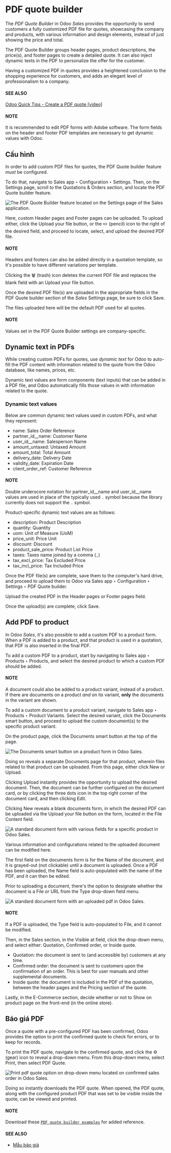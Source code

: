 # PDF quote builder

The *PDF Quote Builder* in Odoo *Sales* provides the opportunity to send customers a fully
customized PDF file for quotes, showcasing the company and products, with various information and
design elements, instead of just showing the price and total.

The PDF Quote Builder groups header pages, product descriptions, the price(s), and footer pages to
create a detailed quote. It can also inject dynamic texts in the PDF to personalize the offer for
the customer.

Having a customized PDF in quotes provides a heightened conclusion to the shopping experience for
customers, and adds an elegant level of professionalism to a company.

#### SEE ALSO
[Odoo Quick Tips - Create a PDF quote [video]](https://www.youtube.com/watch?v=tQNydBZt-VI)

#### NOTE
It is recommended to edit PDF forms with Adobe software. The form fields on the header and footer
PDF templates are necessary to get dynamic values with Odoo.

## Cấu hình

In order to add custom PDF files for quotes, the PDF Quote builder feature *must* be
configured.

To do that, navigate to Sales app ‣ Configuration ‣ Settings. Then, on the
Settings page, scroll to the Quotations & Orders section, and locate the
PDF Quote builder feature.

![The PDF Quote Builder feature located on the Settings page of the Sales application.](../../../../.gitbook/assets/pdf-quote-builder-feature.png)

Here, custom Header pages and Footer pages can be uploaded. To upload
either, click the Upload your file button, or the ✏️ (pencil) icon to the
right of the desired field, and proceed to locate, select, and upload the desired PDF file.

#### NOTE
Headers and footers can also be added directly in a quotation template, so it's possible to have
different variations per template.

Clicking the 🗑️ (trash) icon deletes the current PDF file and replaces the blank field
with an Upload your file button.

Once the desired PDF file(s) are uploaded in the appropriate fields in the PDF Quote
builder section of the *Sales* Settings page, be sure to click Save.

The files uploaded here will be the default PDF used for all quotes.

#### NOTE
Values set in the PDF Quote Builder settings are company-specific.

## Dynamic text in PDFs

While creating custom PDFs for quotes, use *dynamic text* for Odoo to auto-fill the PDF content with
information related to the quote from the Odoo database, like names, prices, etc.

Dynamic text values are form components (text inputs) that can be added in a PDF file, and Odoo
automatically fills those values in with information related to the quote.

### Dynamic text values

Below are common dynamic text values used in custom PDFs, and what they represent:

- name: Sales Order Reference
- partner_id_\_name: Customer Name
- user_id_\_name: Salesperson Name
- amount_untaxed: Untaxed Amount
- amount_total: Total Amount
- delivery_date: Delivery Date
- validity_date: Expiration Date
- client_order_ref: Customer Reference

#### NOTE
Double underscore notation for partner_id_\_name and user_id_\_name values
are used in place of the typically used `.` symbol because the library currently does not support
the `.` symbol.

Product-specific dynamic text values are as follows:

- description: Product Description
- quantity: Quantity
- uom: Unit of Measure (UoM)
- price_unit: Price Unit
- discount: Discount
- product_sale_price: Product List Price
- taxes: Taxes name joined by a comma (`,`)
- tax_excl_price: Tax Excluded Price
- tax_incl_price: Tax Included Price

Once the PDF file(s) are complete, save them to the computer's hard drive, and proceed to upload
them to Odoo via Sales app ‣ Configuration ‣ Settings ‣ PDF Quote builder.

Upload the created PDF in the Header pages or Footer pages field.

Once the upload(s) are complete, click Save.

## Add PDF to product

In Odoo *Sales*, it's also possible to add a custom PDF to a product form. When a PDF is added to a
product, and that product is used in a quotation, that PDF is also inserted in the final PDF.

To add a custom PDF to a product, start by navigating to Sales app ‣ Products ‣
Products, and select the desired product to which a custom PDF should be added.

#### NOTE
A document could also be added to a product variant, instead of a product. If there are documents
on a product *and* on its variant, **only** the documents in the variant are shown.

To add a custom document to a product variant, navigate to Sales app ‣ Products
‣ Product Variants. Select the desired variant, click the Documents smart button,
and proceed to upload the custom document(s) to the specific product variant.

On the product page, click the Documents smart button at the top of the page.

![The Documents smart button on a product form in Odoo Sales.](../../../../.gitbook/assets/documents-smart-button1.png)

Doing so reveals a separate Documents page for that product, wherein files related to
that product can be uploaded. From this page, either click New or Upload.

Clicking Upload instantly provides the opportunity to upload the desired document. Then,
the document can be further configured on the document card, or by clicking the three dots icon in
the top right corner of the document card, and then clicking Edit.

Clicking New reveals a blank documents form, in which the desired PDF can be uploaded
via the Upload your file button on the form, located in the File Content
field.

![A standard document form with various fields for a specific product in Odoo Sales.](../../../../.gitbook/assets/blank-document-form.png)

Various information and configurations related to the uploaded document can be modified here.

The first field on the documents form is for the Name of the document, and it is
grayed-out (not clickable) until a document is uploaded. Once a PDF has been uploaded, the
Name field is auto-populated with the name of the PDF, and it can then be edited.

Prior to uploading a document, there's the option to designate whether the document is a
File or URL from the Type drop-down field menu.

![A standard document form with an uploaded pdf in Odoo Sales.](../../../../.gitbook/assets/document-form-uploaded-pdf.png)

#### NOTE
If a PDF is uploaded, the Type field is auto-populated to File, and it
cannot be modified.

Then, in the Sales section, in the Visible at field, click the drop-down
menu, and select either: Quotation, Confirmed order, or Inside
quote.

- Quotation: the document is sent to (and accessible by) customers at any time.
- Confirmed order: the document is sent to customers upon the confirmation of an order.
  This is best for user manuals and other supplemental documents.
- Inside quote: the document is included in the PDF of the quotation, between the header
  pages and the Pricing section of the quote.

Lastly, in the E-Commerce section, decide whether or not to Show on product
page on the front-end (in the online store).

## Báo giá PDF

Once a quote with a pre-configured PDF has been confirmed, Odoo provides the option to print the
confirmed quote to check for errors, or to keep for records.

To print the PDF quote, navigate to the confirmed quote, and click the ⚙️ (gear) icon to
reveal a drop-down menu. From this drop-down menu, select Print, then select
PDF Quote.

![Print pdf quote option on drop-down menu located on confirmed sales order in Odoo Sales.](../../../../.gitbook/assets/drop-down-print-pdf.png)

Doing so instantly downloads the PDF quote. When opened, the PDF quote, along with the configured
product PDF that was set to be visible inside the quote, can be viewed and printed.

#### NOTE
Download these [`PDF quote builder examples`](pdf_quote_builder/pdfquotebuilderexamples.zip) for added reference.

#### SEE ALSO
- [Mẫu báo giá](applications/sales/sales/send_quotations/quote_template.md)
